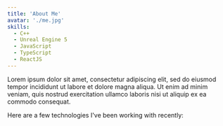 ```yaml
---
title: 'About Me'
avatar: './me.jpg'
skills:
  - C++
  - Unreal Engine 5
  - JavaScript
  - TypeScript
  - ReactJS
---
```


Lorem ipsum dolor sit amet, consectetur adipiscing elit, sed do eiusmod tempor incididunt ut labore et dolore magna aliqua. Ut enim ad minim veniam, quis nostrud exercitation ullamco laboris nisi ut aliquip ex ea commodo consequat.

Here are a few technologies I've been working with recently:
